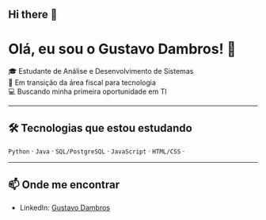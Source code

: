 ## Hi there 👋

# Olá, eu sou o Gustavo Dambros! 👋

🎓 Estudante de Análise e Desenvolvimento de Sistemas  
🔁 Em transição da área fiscal para tecnologia  
💻 Buscando minha primeira oportunidade em TI

---


## 🛠️ Tecnologias que estou estudando

`Python` · `Java` · `SQL/PostgreSQL` · `JavaScript` · `HTML/CSS` ·

---

## 📫 Onde me encontrar

- LinkedIn: [Gustavo Dambros]((https://www.linkedin.com/in/gustavo-dambros/))



